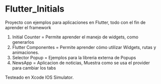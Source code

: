 # Flutter_Initials

Proyecto con ejemplos para aplicaciones en Flutter, todo con el fin de aprender el framework

1. Initial Counter = Permite aprender el manejo de widgets, como generarlos
2. Flutter Componentes = Permite aprender cómo utilizar Widgets, rutas y animaciones.
3. Selector Popup = Ejemplos para la libreria externa de Popups
4. NewsApp = Aplicacion de noticias, Muestra como se usa el provider para cambiar los tabs

Testeado en Xcode IOS Simulator.
